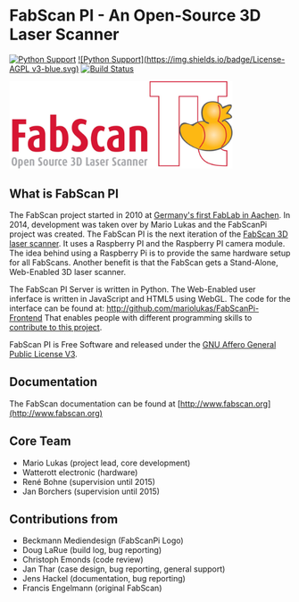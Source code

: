 # FabScan PI - An Open-Source 3D Laser Scanner

[![Python Support](https://img.shields.io/badge/Python-2.7-green.svg)](https://www.python.org/)
[![Python Support](https://img.shields.io/badge/License-AGPL v3-blue.svg)](http://www.gnu.org/licenses/agpl-3.0.de.html)
[![Build Status](https://travis-ci.org/mariolukas/FabScanPi-Server.svg?branch=master)](https://travis-ci.org/mariolukas/FabScanPi-Frontend.svg?branch=master)

<img src="docs/images/logo.jpg" width="400">

## What is FabScan PI
 
The FabScan project started in 2010 at [Germany's first FabLab in Aachen](http://hci.rwth-aachen.de/fablab). In 2014, development was taken over by Mario Lukas and the FabScanPi project was created. The
FabScan PI is the next iteration of the [FabScan 3D laser scanner](http://hci.rwth-aachen.de/fabscan). It uses a Raspberry PI and the Raspberry PI
camera module. The idea behind using a Raspberry Pi is to provide the same hardware setup for all FabScans.
Another benefit is that the FabScan gets a Stand-Alone, Web-Enabled 3D laser scanner.

The FabScan PI Server is written in Python. The Web-Enabled user inferface is written in JavaScript and HTML5 using WebGL. The code for
the interface can be found at: http://github.com/mariolukas/FabScanPi-Frontend
That enables people with different programming skills to [contribute to this project](http://mariolukas.github.io/FabScanPi-Server/contributing/).

FabScan PI is Free Software and released under the [GNU Affero General Public License V3](http://www.gnu.org/licenses/agpl.html).
 
## Documentation
The FabScan documentation can be found at [http://www.fabscan.org](http://www.fabscan.org)


## Core Team
* Mario Lukas (project lead, core development)
* Watterott electronic (hardware)
* René Bohne (supervision until 2015)
* Jan Borchers (supervision until 2015)

## Contributions from
* Beckmann Mediendesign (FabScanPi Logo)
* Doug LaRue (build log, bug reporting)
* Christoph Emonds (code review)
* Jan Thar (case design, bug reporting, general support)
* Jens Hackel (documentation, bug reporting)
* Francis Engelmann (original FabScan)
